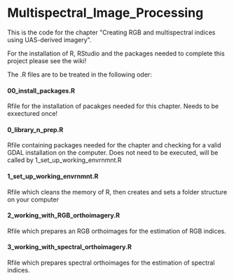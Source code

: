 # Multispectral_Image_Processing
This is the code for the chapter "Creating RGB and multispectral indices using UAS-derived imagery".

For the installation of R, RStudio and the packages needed to complete this project please see the wiki! 

The .R files are to be treated in the following oder: 


#### 00_install_packages.R 
Rfile for the installation of pacakges needed for this chapter. Needs to be exxectured once!

#### 0_library_n_prep.R
Rfile containing packages needed for the chapter and checking for a valid GDAL installation on the computer. 
Does not need to be executed, will be called by 1_set_up_working_envrnmnt.R

#### 1_set_up_working_envrnmnt.R
Rfile which cleans the memory of R, then creates and sets a folder structure on your computer

#### 2_working_with_RGB_orthoimagery.R
Rfile which prepares an RGB orthoimages for the estimation of RGB indices.

#### 3_working_with_spectral_orthoimagery.R
Rfile which prepares spectral orthoimages for the estimation of spectral indices.

